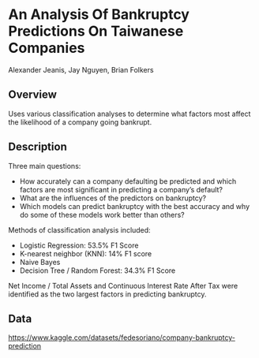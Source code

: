# An Analysis Of Bankruptcy Predictions On Taiwanese Companies
Alexander Jeanis, Jay Nguyen, Brian Folkers

## Overview
Uses various classification analyses to determine what factors most affect the likelihood of a company going bankrupt.

## Description
Three main questions: 
- How accurately can a company defaulting be predicted and which factors are most significant in predicting a company’s default?
- What are the influences of the predictors on bankruptcy?
- Which models can predict bankruptcy with the best accuracy and why do some of these
models work better than others?

Methods of classification analysis included:
- Logistic Regression: 53.5% F1 Score
- K-nearest neighbor (KNN):  14% F1 score
- Naive Bayes
- Decision Tree / Random Forest: 34.3% F1 Score

Net Income / Total Assets and Continuous Interest Rate After Tax were identified as the two largest factors in predicting bankruptcy.

## Data
https://www.kaggle.com/datasets/fedesoriano/company-bankruptcy-prediction

